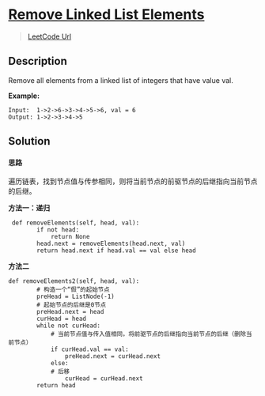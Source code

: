 # [Remove Linked List Elements][title]
> [LeetCode Url][leetcode url]

## Description
Remove all elements from a linked list of integers that have value val.

**Example:**
```
Input:  1->2->6->3->4->5->6, val = 6
Output: 1->2->3->4->5
```

## Solution

#### 思路
遍历链表，找到节点值与传参相同，则将当前节点的前驱节点的后继指向当前节点的后继。

**方法一：递归**

```
 def removeElements(self, head, val):
        if not head:
            return None
        head.next = removeElements(head.next, val)
        return head.next if head.val == val else head
```

**方法二**

```
def removeElements2(self, head, val):
        # 构造一个“假”的起始节点
        preHead = ListNode(-1)
        # 起始节点的后继是0节点
        preHead.next = head
        curHead = head
        while not curHead:
            # 当前节点值与传入值相同，将前驱节点的后继指向当前节点的后继（删除当前节点）
            if curHead.val == val:
                preHead.next = curHead.next
            else:
            # 后移    
                curHead = curHead.next
        return head
```


[leetcode url]: https://leetcode.com/problems/remove-linked-list-elements/description/
[title]: https://github.com/mantoudev/algorithms-practice/blob/master/01_LeetCode/203.%20Remove%20Linked%20List%20Elements/README.md
